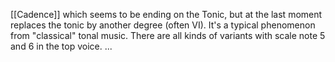 [[Cadence]] which seems to be ending on the Tonic, but at the last moment replaces the tonic by another degree (often VI).
It's a typical phenomenon from "classical" tonal music.
There are all kinds of variants with scale note 5 and 6 in the top voice.
...